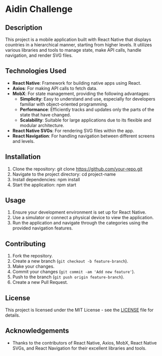 # Aidin Challenge

## Description

This project is a mobile application built with React Native that displays countries in a hierarchical manner, starting from higher levels. It utilizes various libraries and tools to manage state, make API calls, handle navigation, and render SVG files.

## Technologies Used

- **React Native**: Framework for building native apps using React.
- **Axios**: For making API calls to fetch data.
- **MobX**: For state management, providing the following advantages:
   - **Simplicity**: Easy to understand and use, especially for developers familiar with object-oriented programming.
   - **Performance**: Efficiently tracks and updates only the parts of the state that have changed.
   - **Scalability**: Suitable for large applications due to its flexible and modular architecture.
- **React Native SVGs**: For rendering SVG files within the app.
- **React Navigation**: For handling navigation between different screens and levels.

## Installation

1. Clone the repository: git clone https://github.com/your-repo.git
2. Navigate to the project directory: cd project-name
3. Install dependencies: npm install
4. Start the application: npm start

## Usage

1. Ensure your development environment is set up for React Native.
2. Use a simulator or connect a physical device to view the application.
3. Run the application and navigate through the categories using the provided navigation features.

## Contributing

1. Fork the repository.
2. Create a new branch (`git checkout -b feature-branch`).
3. Make your changes.
4. Commit your changes (`git commit -am 'Add new feature'`).
5. Push to the branch (`git push origin feature-branch`).
6. Create a new Pull Request.

## License

This project is licensed under the MIT License - see the [LICENSE](LICENSE) file for details.

## Acknowledgements

- Thanks to the contributors of React Native, Axios, MobX, React Native SVGs, and React Navigation for their excellent libraries and tools.
